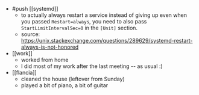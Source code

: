 - #push [[systemd]]
  - to actually always restart a service instead of giving up even when you passed `Restart=always`, you need to also pass `StartLimitIntervalSec=0` in the `[Unit]` section.
  - source: https://unix.stackexchange.com/questions/289629/systemd-restart-always-is-not-honored
- [[work]]
  - worked from home
  - I did most of my work after the last meeting -- as usual :)
- [[flancia]]
  - cleaned the house (leftover from Sunday)
  - played a bit of piano, a bit of guitar

